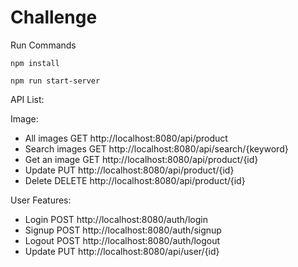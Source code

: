 # Challenge

Run Commands

`npm install`

`npm run start-server`

API List:

Image:

* All images
  GET http://localhost:8080/api/product
* Search images
  GET http://localhost:8080/api/search/{keyword}
* Get an image
  GET http://localhost:8080/api/product/{id}
* Update
  PUT http://localhost:8080/api/product/{id}
* Delete
  DELETE http://localhost:8080/api/product/{id}

User Features:

* Login
  POST http://localhost:8080/auth/login
* Signup
  POST http://localhost:8080/auth/signup
* Logout
  POST http://localhost:8080/auth/logout
* Update
  PUT http://localhost:8080/api/user/{id}
